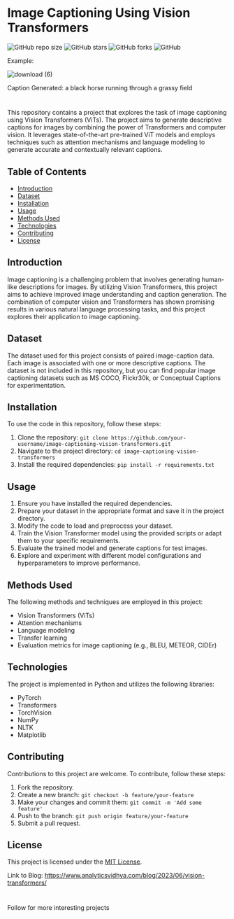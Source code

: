 # Image Captioning Using Vision Transformers

![GitHub repo size](https://img.shields.io/github/repo-size/inuwamobarak/Image-captioning-ViT)
![GitHub stars](https://img.shields.io/github/stars/inuwamobarak/Image-captioning-ViT?style=social)
![GitHub forks](https://img.shields.io/github/forks/inuwamobarak/Image-captioning-ViT?style=social)
![GitHub](https://img.shields.io/github/license/inuwamobarak/Image-captioning-ViT)

Example:

![download (6)](https://github.com/inuwamobarak/Image-captioning-ViT/assets/65142149/3bd2e23b-c39a-4a76-9038-42f83476ace1)

Caption Generated: a black horse running through a grassy field
#

This repository contains a project that explores the task of image captioning using Vision Transformers (ViTs). The project aims to generate descriptive captions for images by combining the power of Transformers and computer vision. It leverages state-of-the-art pre-trained ViT models and employs techniques such as attention mechanisms and language modeling to generate accurate and contextually relevant captions.

## Table of Contents
- [Introduction](#introduction)
- [Dataset](#dataset)
- [Installation](#installation)
- [Usage](#usage)
- [Methods Used](#methods-used)
- [Technologies](#technologies)
- [Contributing](#contributing)
- [License](#license)

## Introduction
Image captioning is a challenging problem that involves generating human-like descriptions for images. By utilizing Vision Transformers, this project aims to achieve improved image understanding and caption generation. The combination of computer vision and Transformers has shown promising results in various natural language processing tasks, and this project explores their application to image captioning.

## Dataset
The dataset used for this project consists of paired image-caption data. Each image is associated with one or more descriptive captions. The dataset is not included in this repository, but you can find popular image captioning datasets such as MS COCO, Flickr30k, or Conceptual Captions for experimentation.

## Installation
To use the code in this repository, follow these steps:
1. Clone the repository: `git clone https://github.com/your-username/image-captioning-vision-transformers.git`
2. Navigate to the project directory: `cd image-captioning-vision-transformers`
3. Install the required dependencies: `pip install -r requirements.txt`

## Usage
1. Ensure you have installed the required dependencies.
2. Prepare your dataset in the appropriate format and save it in the project directory.
3. Modify the code to load and preprocess your dataset.
4. Train the Vision Transformer model using the provided scripts or adapt them to your specific requirements.
5. Evaluate the trained model and generate captions for test images.
6. Explore and experiment with different model configurations and hyperparameters to improve performance.

## Methods Used
The following methods and techniques are employed in this project:
- Vision Transformers (ViTs)
- Attention mechanisms
- Language modeling
- Transfer learning
- Evaluation metrics for image captioning (e.g., BLEU, METEOR, CIDEr)

## Technologies
The project is implemented in Python and utilizes the following libraries:
- PyTorch
- Transformers
- TorchVision
- NumPy
- NLTK
- Matplotlib

## Contributing
Contributions to this project are welcome. To contribute, follow these steps:
1. Fork the repository.
2. Create a new branch: `git checkout -b feature/your-feature`
3. Make your changes and commit them: `git commit -m 'Add some feature'`
4. Push to the branch: `git push origin feature/your-feature`
5. Submit a pull request.

## License
This project is licensed under the [MIT License](LICENSE).

Link to Blog: https://www.analyticsvidhya.com/blog/2023/06/vision-transformers/

#
Follow for more interesting projects

